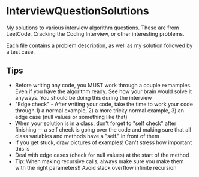# InterviewQuestionSolutions
My solutions to various interview algorithm questions. These are from LeetCode, Cracking the Coding Interview, or other interesting problems.

Each file contains a problem description, as well as my solution followed by a test case.

## Tips
- Before writing any code, you MUST work through a couple exmamples. Even if you have the algorithm ready. See how your brain would solve it anyways. You should be doing this during the interview
- "Edge check" - After writing your code, take the time to work your code through 1) a normal example, 2) a more tricky normal example, 3) an edge case (null values or something like that)
- When your solution is in a class, don't forget to "self check" after finishing -- a self check is going over the code and making sure that all class variables and methods have a "self." in front of them
- If you get stuck, draw pictures of examples! Can't stress how important this is
- Deal with edge cases (check for null values) at the start of the method
- Tip: When making recursive calls, always make sure you make them with the right parameters!! Avoid stack overflow infinite recursion
